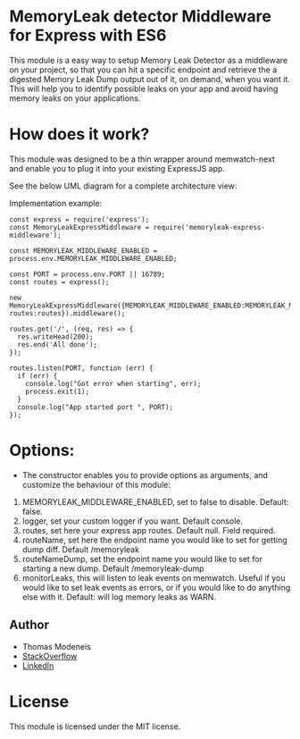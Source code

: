 # MemoryLeak detector Middleware for Express with ES6

This module is a easy way to setup Memory Leak Detector as a middleware on your project, so that you can hit a specific endpoint and retrieve the a digested Memory Leak Dump output out of it, on demand, when you want it.
This will help you to identify possible leaks on your app and avoid having memory leaks on your applications.

# How does it work?
This module was designed to be a thin wrapper around memwatch-next and enable you to plug it into your existing ExpressJS app. 

See the below UML diagram for a complete architecture view:

Implementation example:

```
const express = require('express');
const MemoryLeakExpressMiddleware = require('memoryleak-express-middleware');

const MEMORYLEAK_MIDDLEWARE_ENABLED = process.env.MEMORYLEAK_MIDDLEWARE_ENABLED;

const PORT = process.env.PORT || 16789;
const routes = express();

new MemoryLeakExpressMiddleware({MEMORYLEAK_MIDDLEWARE_ENABLED:MEMORYLEAK_MIDDLEWARE_ENABLED, routes:routes}).middleware();

routes.get('/', (req, res) => {
  res.writeHead(200);
  res.end('All done');
});

routes.listen(PORT, function (err) {
  if (err) {
    console.log("Got error when starting", err);
    process.exit(1);
  }
  console.log("App started port ", PORT);
});

```


# Options:
* The constructor enables you to provide options as arguments, and customize the behaviour of this module:
1) MEMORYLEAK_MIDDLEWARE_ENABLED, set to false to disable. Default: false.
2) logger, set your custom logger if you want. Default console.
3) routes, set here your express app routes. Default null. Field required.
4) routeName, set here the endpoint name you would like to set for getting dump diff. Default /memoryleak
5) routeNameDump, set the endpoint name you would like to set for starting a new dump. Default /memoryleak-dump
6) monitorLeaks, this will listen to leak events on memwatch. Useful if you would like to set leak events as errors, or if you would like to do anything else with it. Default: will log memory leaks as WARN.


## Author
* Thomas Modeneis
* [StackOverflow](https://careers.stackoverflow.com/thomasmodeneis)
* [LinkedIn](https://uk.linkedin.com/in/thomasmodeneis)

License
=======

This module is licensed under the MIT license.